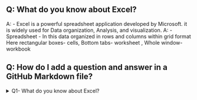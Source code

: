 ## Q: What do you know about Excel?
A: - Excel is a powerful spreadsheet application developed by Microsoft. it is widely used for Data organization, Analysis, and visualization.
A: - Spreadsheet - In this data organized in rows and columns within grid format Here rectangular boxes- cells, Bottom tabs- worksheet , Whole window- workbook


## Q: How do I add a question and answer in a GitHub Markdown file?


<details>
<summary>
  Q1- What do you know about Excel?

</summary>
<br>
Excel is a powerful spreadsheet application developed by Microsoft. it is widely used for Data organization, Analysis, and visualization.
1. Spreadsheet - In this data organized in rows and columns within grid format Here rectangular boxes- cells, Bottom tabs- worksheet , Whole window- workbook


</details>
